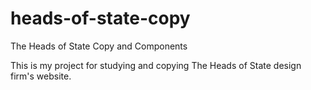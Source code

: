 # heads-of-state-copy
The Heads of State Copy and Components

<p> This is my project for studying and copying The Heads of State design firm's website.<p>
